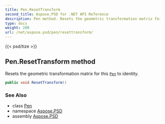```yaml
---
title: Pen.ResetTransform
second_title: Aspose.PSD for .NET API Reference
description: Pen method. Resets the geometric transformation matrix for this Pen to identity
type: docs
weight: 200
url: /net/aspose.psd/pen/resettransform/
---
```

{{< psd/tize >}}
## Pen.ResetTransform method

Resets the geometric transformation matrix for this [`Pen`](../) to identity.

```csharp
public void ResetTransform()
```

### See Also

* class [Pen](../)
* namespace [Aspose.PSD](../../pen/)
* assembly [Aspose.PSD](../../../)


